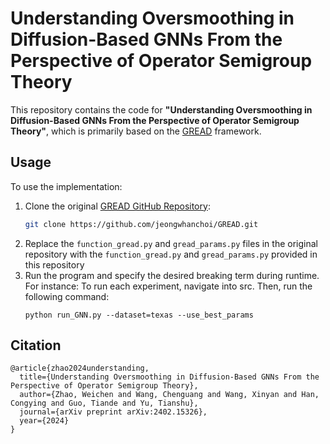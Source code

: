 # Understanding Oversmoothing in Diffusion-Based GNNs From the Perspective of Operator Semigroup Theory

This repository contains the code for **"Understanding Oversmoothing in Diffusion-Based GNNs From the Perspective of Operator Semigroup Theory"**, which is primarily based on the [GREAD](https://github.com/jeongwhanchoi/GREAD) framework.

## Usage

To use the implementation:

1. Clone the original [GREAD GitHub Repository](https://github.com/jeongwhanchoi/GREAD):
   ```bash
   git clone https://github.com/jeongwhanchoi/GREAD.git
2. Replace the `function_gread.py` and `gread_params.py` files in the original repository with the `function_gread.py` and `gread_params.py` provided in this repository
3. Run the program and specify the desired breaking term during runtime. For instance: To run each experiment, navigate into src. Then, run the following command:
    ```
    python run_GNN.py --dataset=texas --use_best_params
    ```

## Citation
```
@article{zhao2024understanding,
  title={Understanding Oversmoothing in Diffusion-Based GNNs From the Perspective of Operator Semigroup Theory},
  author={Zhao, Weichen and Wang, Chenguang and Wang, Xinyan and Han, Congying and Guo, Tiande and Yu, Tianshu},
  journal={arXiv preprint arXiv:2402.15326},
  year={2024}
}

```